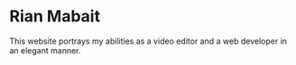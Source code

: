 # Rian Mabait

This website portrays my abilities as a video editor and a web developer in an elegant manner.
